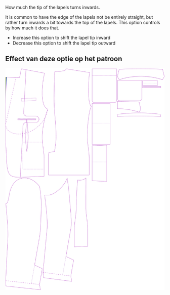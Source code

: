 How much the tip of the lapels turns inwards.

It is common to have the edge of the lapels not be entirely straight, but rather turn inwards a bit towards the top of the lapels. This option controls by how much it does that.

-   Increase this option to shift the lapel tip inward
-   Decrease this option to shift the lapel tip outward

## Effect van deze optie op het patroon

![This image shows the effect of this option by superimposing several variants that have a different value for this option](jaeger_lapelreduction_sample.svg "Effect of this option on the pattern")

